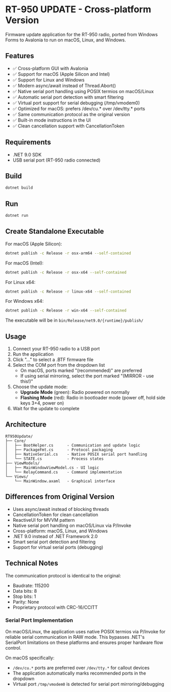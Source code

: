 # RT-950 UPDATE - Cross-platform Version

Firmware update application for the RT-950 radio, ported from Windows Forms to Avalonia to run on macOS, Linux, and Windows.

## Features

- ✅ Cross-platform GUI with Avalonia
- ✅ Support for macOS (Apple Silicon and Intel)
- ✅ Support for Linux and Windows
- ✅ Modern async/await instead of Thread.Abort()
- ✅ Native serial port handling using POSIX termios on macOS/Linux
- ✅ Automatic serial port detection with smart filtering
- ✅ Virtual port support for serial debugging (/tmp/vmodem0)
- ✅ Optimized for macOS: prefers /dev/cu.* over /dev/tty.* ports
- ✅ Same communication protocol as the original version
- ✅ Built-in mode instructions in the UI
- ✅ Clean cancellation support with CancellationToken

## Requirements

- .NET 9.0 SDK
- USB serial port (RT-950 radio connected)

## Build

```bash
dotnet build
```

## Run

```bash
dotnet run
```

## Create Standalone Executable

For macOS (Apple Silicon):
```bash
dotnet publish -c Release -r osx-arm64 --self-contained
```

For macOS (Intel):
```bash
dotnet publish -c Release -r osx-x64 --self-contained
```

For Linux x64:
```bash
dotnet publish -c Release -r linux-x64 --self-contained
```

For Windows x64:
```bash
dotnet publish -c Release -r win-x64 --self-contained
```

The executable will be in `bin/Release/net9.0/{runtime}/publish/`

## Usage

1. Connect your RT-950 radio to a USB port
2. Run the application
3. Click "..." to select a .BTF firmware file
4. Select the COM port from the dropdown list
   - On macOS, ports marked "(recommended)" are preferred
   - If using serial mirroring, select the port marked "(MIRROR - use this!)"
5. Choose the update mode:
   - **Upgrade Mode** (green): Radio powered on normally
   - **Flashing Mode** (red): Radio in bootloader mode (power off, hold side keys 3+4, power on)
6. Wait for the update to complete

## Architecture

```
RT950Update/
├── Core/
│   ├── BootHelper.cs      - Communication and update logic
│   ├── PackageFmt.cs      - Protocol packaging
│   ├── NativeSerial.cs    - Native POSIX serial port handling
│   └── STATE.cs           - Process states
├── ViewModels/
│   ├── MainWindowViewModel.cs - UI logic
│   └── RelayCommand.cs    - Command implementation
└── Views/
    └── MainWindow.axaml   - Graphical interface
```

## Differences from Original Version

- Uses async/await instead of blocking threads
- CancellationToken for clean cancellation
- ReactiveUI for MVVM pattern
- Native serial port handling on macOS/Linux via P/Invoke
- Cross-platform: macOS, Linux, and Windows
- .NET 9.0 instead of .NET Framework 2.0
- Smart serial port detection and filtering
- Support for virtual serial ports (debugging)

## Technical Notes

The communication protocol is identical to the original:
- Baudrate: 115200
- Data bits: 8
- Stop bits: 1
- Parity: None
- Proprietary protocol with CRC-16/CCITT

### Serial Port Implementation

On macOS/Linux, the application uses native POSIX termios via P/Invoke for reliable serial communication in RAW mode. This bypasses .NET's SerialPort limitations on these platforms and ensures proper hardware flow control.

On macOS specifically:
- `/dev/cu.*` ports are preferred over `/dev/tty.*` for callout devices
- The application automatically marks recommended ports in the dropdown
- Virtual port `/tmp/vmodem0` is detected for serial port mirroring/debugging
